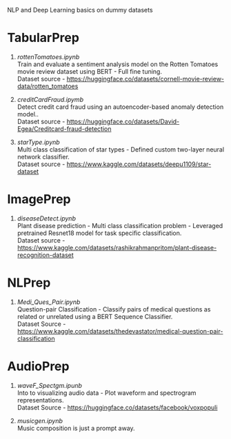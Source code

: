 NLP and Deep Learning basics on dummy datasets

# TabularPrep
1. *rottenTomatoes.ipynb* <br>
Train and evaluate a sentiment analysis model on the Rotten Tomatoes movie review dataset using BERT - Full fine tuning. <br>
Dataset source - https://huggingface.co/datasets/cornell-movie-review-data/rotten_tomatoes <br>

2. *creditCardFraud.ipymb* <br>
Detect credit card fraud using an autoencoder-based anomaly detection model.. <br>
Dataset source - https://huggingface.co/datasets/David-Egea/Creditcard-fraud-detection <br>

3. *starType.ipynb* <br>
Multi class classification of star types - Defined custom two-layer neural network classifier. <br>
Dataset source - https://www.kaggle.com/datasets/deepu1109/star-dataset <br>


# ImagePrep
1. *diseaseDetect.ipynb* <br>
Plant disease prediction - Multi class classification problem - Leveraged pretrained Resnet18 model for task specific classification. <br>
Dataset source - https://www.kaggle.com/datasets/rashikrahmanpritom/plant-disease-recognition-dataset <br>

# NLPrep
1. *Medi_Ques_Pair.ipynb* <br>
Question-pair Classification - Classify pairs of medical questions as related or unrelated using a BERT Sequence Classifier. <br>
Dataset Source - https://www.kaggle.com/datasets/thedevastator/medical-question-pair-classification <br>

# AudioPrep
1. *waveF_Spectgm.ipunb* <br>
Into to visualizing audio data - Plot waveform and spectrogram representations. <br>
Dataset Source - https://huggingface.co/datasets/facebook/voxpopuli <br>

2. *musicgen.ipynb* <br>
Music composition is just a prompt away. <br>


